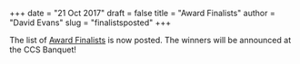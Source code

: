 +++
date = "21 Oct 2017"
draft = false
title = "Award Finalists"
author = "David Evans"
slug = "finalistsposted"
+++

The list of [Award Finalists](/finalists) is now posted. The winners will be announced at the CCS Banquet!